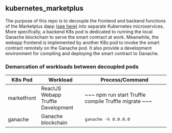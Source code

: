 ## kubernetes_marketplus
The purpose of this repo is to decouple the frontend and backend functions of the Marketplus dapp [(see here)](https://github.com/snpsuen/Marketplus) into separate Kubernetes microservices. More specifcally, a backend K8s pod is dedicated to running the local Ganache blockchain to serve the smart contract at work. Meanwhile, the webapp frontend is implemented by another K8s pod to invoke the smart contract remotely on the Ganache pod. It also provide a development environment for compiling and deploying the smart contract to Ganache.

### Demarcation of workloads between decoupled pods
<table>
	<thead>
		<tr>
			<th scope="col">K8s Pod</th>
			<th scope="col">Workload</th>
			<th scope="col">Process/Command</th>
		</tr>
	</thead>
	<tbody>
		<tr>
			<td>marketfront</td>
			<td aligh="left">ReactJS Webapp <br> Truffle Development</td>
			<td aligh="left">
				~~~
				npm run start
				Truffle compile
				Truffle migrate
                                ~~~
			</td>
		</tr>
		<tr>
			<td>ganache</td>
			<td aligh="left">Ganache blockchain</td>
			<td aligh="left"><pre>ganache -h 0.0.0.0</pre></td>
		</tr>
	</tbody>
</table>


